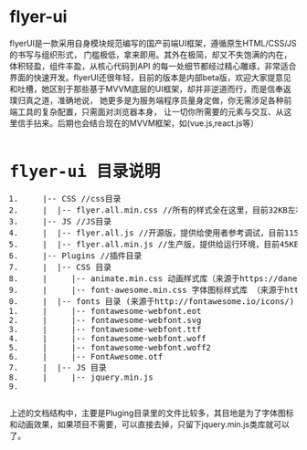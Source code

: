 # flyer-ui
flyerUI是一款采用自身模块规范编写的国产前端UI框架，遵循原生HTML/CSS/JS的书写与组织形式， 门槛极低，拿来即用。其外在极简，却又不失饱满的内在，体积轻盈，组件丰盈，从核心代码到API 的每一处细节都经过精心雕琢，非常适合界面的快速开发。flyerUI还很年轻，目前的版本是内部beta版，欢迎大家提意见和吐槽，她区别于那些基于MVVM底层的UI框架，却并非逆道而行，而是信奉返璞归真之道，准确地说， 她更多是为服务端程序员量身定做，你无需涉足各种前端工具的复杂配置，只需面对浏览器本身， 让一切你所需要的元素与交互、从这里信手拈来。后期也会结合现在的MVVM框架，如(vue.js,react.js等）

<pre class="codes"><h1>flyer-ui 目录说明</h1><ol><li>    |-- CSS //css目录</li><li>    |  |-- flyer.all.min.css //所有的样式全在这里，目前32KB左右。</li><li>    |-- JS //JS目录</li><li>    |  |-- flyer.all.js //开源版，提供给使用者参考调试，目前115KB。</li><li>    |  |-- flyer.all.min.js //生产版，提供给运行环境，目前45KB。</li><li>    |-- Plugins //插件目录</li><li>    |  |-- CSS 目录</li><li>    |     |-- animate.min.css 动画样式库（来源于https://daneden.github.io/animate.css/)</li><li>    |     |-- font-awesome.min.css 字体图标样式库 （来源于http://fontawesome.io/icons/)</li><li>    |  |-- fonts 目录 (来源于http://fontawesome.io/icons/)</li><li>    |     |-- fontawesome-webfont.eot</li><li>    |     |-- fontawesome-webfont.svg</li><li>    |     |-- fontawesome-webfont.ttf</li><li>    |     |-- fontawesome-webfont.woff</li><li>    |     |-- fontawesome-webfont.woff2</li><li>    |     |-- FontAwesome.otf</li><li>    |  |-- JS 目录</li><li>    |     |-- jquery.min.js</li><li>    </li></ol></pre>
<div>
上述的文档结构中，主要是Pluging目录里的文件比较多，其目地是为了字体图标和动画效果，如果项目不需要，可以直接去掉，只留下jquery.min.js类库就可以了。
</div>
